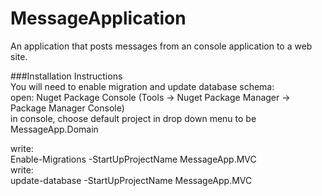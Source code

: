 # MessageApplication    
    
An application that posts messages from an console application to a web site.  
   
   
###Installation Instructions    
You will need to enable migration and update database schema:   
open: Nuget Package Console (Tools -> Nuget Package Manager -> Package Manager Console)    
in console, choose default project in drop down menu to be MessageApp.Domain     

write:    
Enable-Migrations -StartUpProjectName MessageApp.MVC    
write:    
update-database -StartUpProjectName MessageApp.MVC    
    
    
